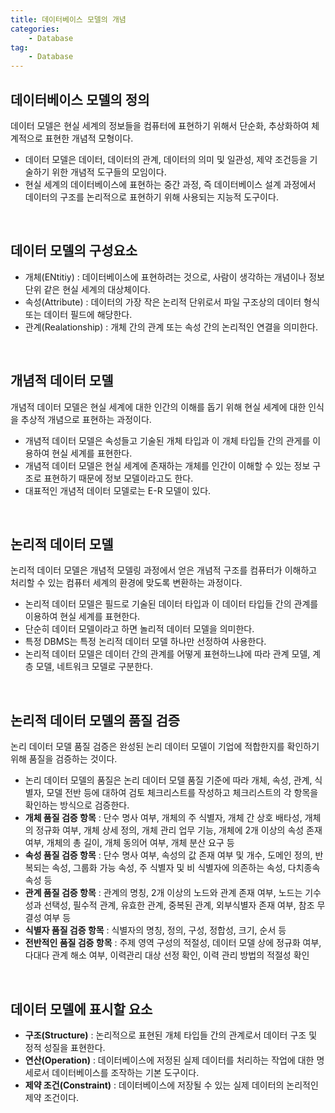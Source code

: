 ```yaml
---
title: 데이터베이스 모델의 개념
categories:
    - Database
tag:
    - Database
---
```


## 데이터베이스 모델의 정의

데이터 모델은 현실 세계의 정보들을 컴퓨터에 표현하기 위해서 단순화, 추상화하여 체계적으로 표현한 개념적 모형이다.
- 데이터 모델은 데이터, 데이터의 관계, 데이터의 의미 및 일관성, 제약 조건등을 기술하기 위한 개념적 도구들의 모임이다.
- 현실 세계의 데이터베이스에 표현하는 중간 과정, 즉 데이터베이스 설계 과정에서 데이터의 구조를 논리적으로 표현하기 위해 사용되는 지능적 도구이다.

<br>

## 데이터 모델의 구성요소

- 개체(ENtitiy) : 데이터베이스에 표현하려는 것으로, 사람이 생각하는 개념이나 정보 단위 같은 현실 세계의 대상체이다.
- 속성(Attribute) : 데이터의 가장 작은 논리적 단위로서 파일 구조상의 데이터 형식 또는 데이터 필드에 해당한다.
- 관계(Realationship) : 개체 간의 관계 또는 속성 간의 논리적인 연결을 의미한다.

<br>

## 개념적 데이터 모델

개념적 데이터 모델은 현실 세계에 대한 인간의 이해를 돕기 위해 현실 세계에 대한 인식을 추상적 개념으로 표현하는 과정이다.
- 개념적 데이터 모델은 속성들고 기술된 개체 타입과 이 개체 타입들 간의 관게를 이용하여 현실 세계를 표현한다.
- 개념적 데이터 모델은 현실 세계에 존재하는 개체를 인간이 이해할 수 있는 정보 구조로 표현하기 때문에 정보 모델이라고도 한다.
- 대표적인 개념적 데이터 모델로는 E-R 모델이 있다.

<br>

## 논리적 데이터 모델
논리적 데이터 모델은 개념적 모델링 과정에서 얻은 개념적 구조를 컴퓨터가 이해하고 처리할 수 있는 컴퓨터 세계의 환경에 맞도록 변환하는 과정이다.
- 논리적 데이터 모델은 필드로 기술된 데이터 타입과 이 데이터 타입들 간의 관계를 이용하여 현실 세계를 표현한다.
- 단순히 데이터 모델이라고 하면 놀리적 데이터 모델을 의미한다.
- 특정 DBMS는 특정 논리적 데이터 모델 하나만 선정하여 사용한다.
- 논리적 데이터 모델은 데이터 간의 관계를 어떻게 표현하느냐에 따라 관계 모델, 계층 모델, 네트워크 모델로 구분한다.

<br>

## 논리적 데이터 모델의 품질 검증
논리 데이터 모델 품질 검증은 완성된 논리 데이터 모델이 기업에 적합한지를 확인하기 위해 품질을 검증하는 것이다.
- 논리 데이터 모델의 품질은 논리 데이터 모델 품질 기준에 따라 개체, 속성, 관계, 식별자, 모델 전반 등에 대하여 검토 체크리스트를 작성하고 체크리스트의 각 항목을 확인하는 방식으로 검증한다.
- **개체 품질 검증 항목** : 단수 명사 여부, 개체의 주 식별자, 개체 간 상호 배타성, 개체의 정규화 여부, 개체 상세 정의, 개체 관리 업무 기능, 개체에 2개 이상의 속성 존재 여부, 개체의 총 길이, 개체 동의어 여부, 개체 분산 요구 등
- **속성 품질 검증 항목** : 단수 명사 여부, 속성의 값 존재 여부 및 개수, 도메인 정의, 반복되는 속성, 그룹화 가능 속성, 주 식별자 및 비 식별자에 의존하는 속성, 다치종속 속성 등
- **관계 품질 검증 항목** : 관계의 명칭, 2개 이상의 노드와 관계 존재 여부, 노드는 기수성과 선택성, 필수적 관계, 유효한 관계, 중복된 관계, 외부식별자 존재 여부, 참조 무결성 여부 등
- **식별자 품질 검증 항목** : 식별자의 명칭, 정의, 구성, 정합성, 크기, 순서 등
- **전반적인 품질 검증 항목** : 주제 영역 구성의 적절성, 데이터 모델 상에 정규화 여부, 다대다 관계 해소 여부, 이력관리 대상 선정 확인, 이력 관리 방법의 적절성 확인

<br>

## 데이터 모델에 표시할 요소
- **구조(Structure)** : 논리적으로 표현된 개체 타입들 간의 관계로서 데이터 구조 및 정적 성질을 표현한다.
- **연산(Operation)** : 데이터베이스에 저정된 실제 데이터를 처리하는 작업에 대한 명세로서 데이터베이스를 조작하는 기본 도구이다.
- **제약 조건(Constraint)** : 데이터베이스에 저장될 수 있는 실제 데이터의 논리적인 제약 조건이다.